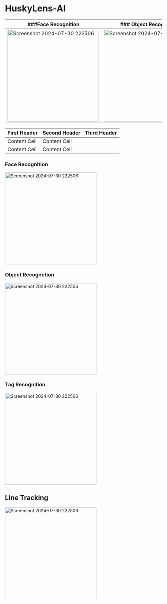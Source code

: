 # HuskyLens-AI

| ###Face Recognition  | ### Object Recognetion  | ### Tag Recognition  | ## Line Tracking
| ------------- | ------------- | ------------- | ------------- |
| <img width="294" alt="Screenshot 2024-07-30 222506" src="https://github.com/user-attachments/assets/48d8799e-2676-4333-8a07-a9583a663182"> | <img width="294" alt="Screenshot 2024-07-30 222506" src="https://github.com/user-attachments/assets/a478e287-e164-4ea1-b7c9-b509aafb00ea"> | <img width="294" alt="Screenshot 2024-07-30 222506" src="https://github.com/user-attachments/assets/c3c9b03b-954c-4bec-91ed-fd955fc643ac"> | <img width="294" alt="Screenshot 2024-07-30 222506" src="https://github.com/user-attachments/assets/a69e80da-cfc9-4329-8595-7906ba79c64b">



| First Header  | Second Header | Third Header |
| ------------- | ------------- | ------------
| Content Cell  | Content Cell  |
| Content Cell  | Content Cell  |




### Face Recognition

<img width="294" alt="Screenshot 2024-07-30 222506" src="https://github.com/user-attachments/assets/48d8799e-2676-4333-8a07-a9583a663182">


### Object Recognetion

<img width="294" alt="Screenshot 2024-07-30 222506" src="https://github.com/user-attachments/assets/a478e287-e164-4ea1-b7c9-b509aafb00ea">


### Tag Recognition

<img width="294" alt="Screenshot 2024-07-30 222506" src="https://github.com/user-attachments/assets/c3c9b03b-954c-4bec-91ed-fd955fc643ac">


## Line Tracking

<img width="294" alt="Screenshot 2024-07-30 222506" src="https://github.com/user-attachments/assets/a69e80da-cfc9-4329-8595-7906ba79c64b">
